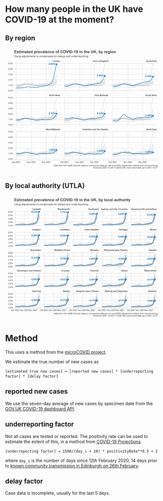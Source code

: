# How many people in the UK have COVID-19 at the moment?

## By region

![Prevalence by region](/plots/prevalence_by_region.png)

## By local authority (UTLA)
![Prevalence by UTLA](/plots/prevalence_by_utla.png)

# Method
This uses a method from the [microCOVID project](https://www.microcovid.org/paper/all#detailed-steps-for-basic-method).

We estimate the true number of new cases as

```
[estimated true new cases] = [reported new cases] * [underreporting factor] * [delay factor]
```

## reported new cases
We use the seven-day average of new cases by specimen date from the [GOV.UK COVID-19 dashboard API](https://coronavirus.data.gov.uk/).

## underreporting factor
Not all cases are tested or reported. The positivity rate can be used to estimate the extent of this, in a method from [COVID-19 Projections](https://covid19-projections.com/estimating-true-infections-revisited/).

```
[underreporting factor] = 1500/(day_i + 10) * positivityRate**0.5 + 2
```
where `day_i` is the number of days since 12th February 2020, 14 days prior to [known community transmission in Edinburgh on 26th February](https://en.wikipedia.org/wiki/Timeline_of_the_COVID-19_pandemic_in_Scotland_(2020)#February_2020).

## delay factor
Case data is incomplete, usually for the last 5 days.



